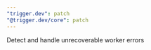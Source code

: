```yaml
---
"trigger.dev": patch
"@trigger.dev/core": patch
---
```


Detect and handle unrecoverable worker errors
